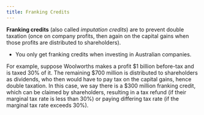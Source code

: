 ```yaml
---
title: Franking Credits
---
```


**Franking credits** (also called *imputation credits*) are to prevent double taxation (once on company profits, then again on the capital gains when those profits are distributed to shareholders).
- You only get franking credits when investing in Australian companies.

For example, suppose Woolworths makes a profit $1 billion before-tax and is taxed 30% of it. The remaining $700 million is distributed to shareholders as dividends, who then would have to pay tax on the capital gains, hence double taxation. In this case, we say there is a $300 million franking credit, which can be claimed by shareholders, resulting in a tax refund (if their marginal tax rate is less than 30%) or paying differing tax rate (if the marginal tax rate exceeds 30%).



